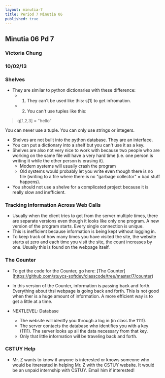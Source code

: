 ```yaml
---
layout: minutia-7
title: Period 7 Minutia 06
published: true
---
```


## Minutia 06 Pd 7
### Victoria Chung
### 10/02/13

### Shelves
* They are similar to python dictionaries with these difference:
  * 1) They can't be used like this: s[1] to get infromation.
  * 2) You can't use tuples like this: 

> q[1,2,3] = "hello"

   You can never use a tuple. You can only use strings or integers. 

* Shelves are not built into the python database. They are an interface. 
* You can put a dictionary into a shelf but you can't use it as a key.
* Shelves are also not very nice to work with because two people who are working on the same file will have a very hard time (i.e. one person is writing it while the other person is erasing it).
  * Modern systems will usually crash the program
  * Old systems would probably let you write even though there is no file (writing to a file where there is no "garbage collector" = bad stuff happens).
* You should not use a shelve for a complicated project because it is really slow and inefficient. 

### Tracking Information Across Web Calls
* Usually when the client tries to get from the server multiple times, there are separate versions even though it looks like only one program. A new version of the program starts. Every single connection is unique. 
* This is inefficient because information is being kept without logging in.
* To keep track of how many times you have visited the site, the website starts at zero and each time you visit the site, the count increases by one. Usually this is found on the webpage itself. 

### The Counter
* To get the code for the Counter, go here: [The Counter] (https://github.com/stuycs-softdev/classcode/tree/master/7/counter)

* In this version of the Counter, information is passing back and forth. Everything about thsi webpage is going back and forth. This is not good when ther is a huge amount of information. A more efficient way is to get a little at a time. 

* NEXTLEVEL: Database
  * The website will identfy you through a log in (in class the 1111). 
  * The server contacts the database who identifies you with a key (1111). The server looks up all the data necessary from that key.
  * Only that little information will be traveling back and forth.


### CSTUY Help
* Mr. Z wants to know if anyone is interested or knows someone who would be itnerested in helping Mr. Z with the CSTUY website. It would be an unpaid internship with CSTUY. Email him if interested!

 

